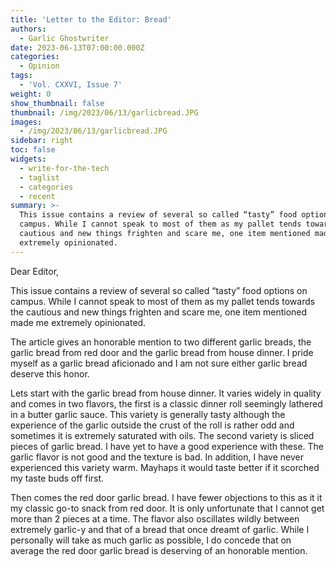 ```yaml
---
title: 'Letter to the Editor: Bread'
authors:
  - Garlic Ghostwriter
date: 2023-06-13T07:00:00.000Z
categories:
  - Opinion
tags:
  - 'Vol. CXXVI, Issue 7'
weight: 0
show_thumbnail: false
thumbnail: /img/2023/06/13/garlicbread.JPG
images:
  - /img/2023/06/13/garlicbread.JPG
sidebar: right
toc: false
widgets:
  - write-for-the-tech
  - taglist
  - categories
  - recent
summary: >-
  This issue contains a review of several so called “tasty” food options on
  campus. While I cannot speak to most of them as my pallet tends towards the
  cautious and new things frighten and scare me, one item mentioned made me
  extremely opinionated.
---
```


Dear Editor,

This issue contains a review of several so called “tasty” food options on campus. While I cannot speak to most of them as my pallet tends towards the cautious and new things frighten and scare me, one item mentioned made me extremely opinionated.

The article gives an honorable mention to two different garlic breads, the garlic bread from red door and the garlic bread from house dinner. I pride myself as a garlic bread aficionado and I am not sure either garlic bread deserve this honor.

Lets start with the garlic bread from house dinner. It varies widely in quality and comes in two flavors, the first is a classic dinner roll seemingly lathered in a butter garlic sauce. This variety is generally tasty although the experience of the garlic outside the crust of the roll is rather odd and sometimes it is extremely saturated with oils. The second variety is sliced pieces of garlic bread. I have yet to have a good experience with these. The garlic flavor is not good and the texture is bad. In addition, I have never experienced this variety warm. Mayhaps it would taste better if it scorched my taste buds off first.

Then comes the red door garlic bread. I have fewer objections to this as it it my classic go-to snack from red door. It is only unfortunate that I cannot get more than 2 pieces at a time. The flavor also oscillates wildly between extremely garlic-y and that of a bread that once dreamt of garlic. While I personally will take as much garlic as possible, I do concede that on average the red door garlic bread is deserving of an honorable mention.
